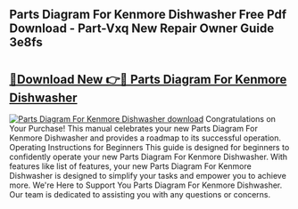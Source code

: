 ## Parts Diagram For Kenmore Dishwasher Free Pdf Download - Part-Vxq New Repair Owner Guide 3e8fs

# <h2><a href="http://dfk4qdt.blite.top/?on=Parts+Diagram+For+Kenmore+Dishwasher">🔗Download New 👉🔴 Parts Diagram For Kenmore Dishwasher</a></h2>

[![Parts Diagram For Kenmore Dishwasher download](https://i.imgur.com/lujVjoI.png)](http://dfk4qdt.blite.top/?on=Parts+Diagram+For+Kenmore+Dishwasher)
Congratulations on Your Purchase! This manual celebrates your new Parts Diagram For Kenmore Dishwasher and provides a roadmap to its successful operation. Operating Instructions for Beginners This guide is designed for beginners to confidently operate your new Parts Diagram For Kenmore Dishwasher. With features like list of features, your new Parts Diagram For Kenmore Dishwasher is designed to simplify your tasks and empower you to achieve more. We're Here to Support You Parts Diagram For Kenmore Dishwasher. Our team is dedicated to assisting you with any questions or concerns.
